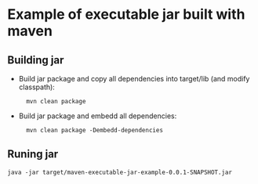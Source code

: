 Example of executable jar built with maven
==========================================

Building jar
------------

* Build jar package and copy all dependencies into target/lib (and modify classpath):
		
		mvn clean package

* Build jar package and embedd all dependencies:
		
		mvn clean package -Dembedd-dependencies

Runing jar
----------
	
	java -jar target/maven-executable-jar-example-0.0.1-SNAPSHOT.jar


